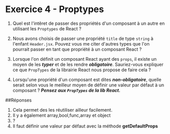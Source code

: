 # Exercice 4 - Proptypes

1. Quel est l'intêret de passer des propriétés d'un composant à un autre en utilisant les `Proptypes` de React ?

2. Nous avons choisis de passer une propriété `title` de type `string` à l'enfant `Header.jsx`. Pouvez vous me citer d'autres types que l'on pourrait passer en tant que propriété à un composant React ?

3. Lorsque l'on définit un composant React ayant des `props`, il existe un moyen de les ***typer*** et de les rendre ***obligatoire***. Sauriez-vous expliquer ce que `PropTypes` de la librairie React nous propose de faire cela ?

4. Lorsqu'une propriété d'un composant est dites ***non-obligatoire***, quelle serait selon vous le meilleur moyen de définir une valeur par défaut à un composant ? ***Pensez aux `PropTypes` de la lib React.***

##Réponses

1. Cela permet des les réutiliser ailleur facilement.
2. Il y a également array,bool,func,array et object
3. ?
4. Il faut définir une valeur par défaut avec la méthode **getDefaultProps**
